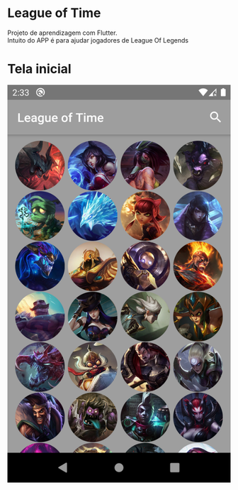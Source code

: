 # League of Time

Projeto de aprendizagem com Flutter.</br>
Intuito do APP é para ajudar jogadores de League Of Legends

# Tela inicial

<img src='https://github.com/Vitttu/League/blob/master/imgMD/Screenshot_1.png'/>
</a>

